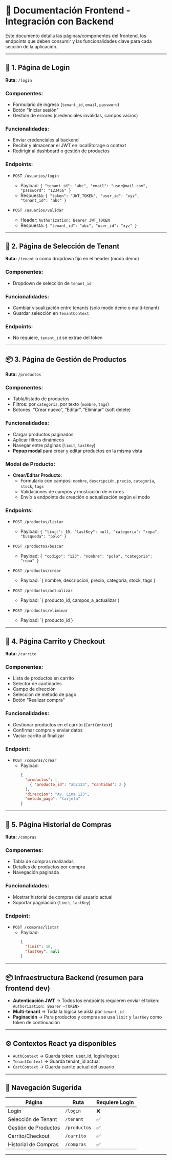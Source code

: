 # 📘 Documentación Frontend - Integración con Backend

Este documento detalla las páginas/componentes del frontend, los endpoints que deben consumir y las funcionalidades clave para cada sección de la aplicación.

---

## 🔐 1. Página de Login

**Ruta:** `/login`

### Componentes:
- Formulario de ingreso (`tenant_id`, `email`, `password`)
- Botón "Iniciar sesión"
- Gestión de errores (credenciales inválidas, campos vacíos)

### Funcionalidades:
- Enviar credenciales al backend
- Recibir y almacenar el JWT en localStorage o context
- Redirigir al dashboard o gestión de productos

### Endpoints:
- `POST /usuarios/login`
  - Payload: `{ "tenant_id": "abc", "email": "user@mail.com", "password": "123456" }`
  - Respuesta: `{ "token": "JWT_TOKEN", "user_id": "xyz", "tenant_id": "abc" }`

- `POST /usuarios/validar`
  - Header: `Authorization: Bearer JWT_TOKEN`
  - Respuesta: `{ "tenant_id": "abc", "user_id": "xyz" }`

---

## 🏢 2. Página de Selección de Tenant

**Ruta:** `/tenant` o como dropdown fijo en el header (modo demo)

### Componentes:
- Dropdown de selección de `tenant_id`

### Funcionalidades:
- Cambiar visualización entre tenants (solo modo demo o multi-tenant)
- Guardar selección en `TenantContext`

### Endpoints:
- No requiere, `tenant_id` se extrae del token

---

## 📦 3. Página de Gestión de Productos

**Ruta:** `/productos`

### Componentes:
- Tabla/listado de productos
- Filtros: por `categoría`, por texto (`nombre`, `tags`)
- Botones: “Crear nuevo”, “Editar”, “Eliminar” (soft delete)

### Funcionalidades:
- Cargar productos paginados
- Aplicar filtros dinámicos
- Navegar entre páginas (`limit`, `lastKey`)
- **Popup modal** para crear y editar productos en la misma vista

### Modal de Producto:
- **Crear/Editar Producto**:
  - Formulario con campos: `nombre`, `descripción`, `precio`, `categoría`, `stock`, `tags`
  - Validaciones de campos y mostración de errores
  - Envío a endpoints de creación o actualización según el modo

### Endpoints:
- `POST /productos/listar`
  - Payload: `{ "limit": 10, "lastKey": null, "categoria": "ropa", "busqueda": "polo" }`

- `POST /productos/buscar`
  - Payload: `{ "codigo": "123", "nombre": "polo", "categoria": "ropa" }`

- `POST /productos/crear`
  - Payload: `{ nombre, descripcion, precio, categoria, stock, tags }

- `POST /productos/actualizar`
  - Payload: `{ producto_id, campos_a_actualizar }

- `POST /productos/eliminar`
  - Payload: `{ producto_id }

---

## 🛒 4. Página Carrito y Checkout

**Ruta:** `/carrito`

### Componentes:
- Lista de productos en carrito
- Selector de cantidades
- Campo de dirección
- Selección de método de pago
- Botón “Realizar compra”

### Funcionalidades:
- Gestionar productos en el carrito (`CartContext`)
- Confirmar compra y enviar datos
- Vaciar carrito al finalizar

### Endpoint:
- `POST /compras/crear`
  - Payload:
    ```json
    {
      "productos": [
        { "producto_id": "abc123", "cantidad": 2 }
      ],
      "direccion": "Av. Lima 123",
      "metodo_pago": "tarjeta"
    }
    ```

---

## 📜 5. Página Historial de Compras

**Ruta:** `/compras`

### Componentes:
- Tabla de compras realizadas
- Detalles de productos por compra
- Navegación paginada

### Funcionalidades:
- Mostrar historial de compras del usuario actual
- Soportar paginación (`limit`, `lastKey`)

### Endpoint:
- `POST /compras/listar`
  - Payload:
    ```json
    {
      "limit": 10,
      "lastKey": null
    }
    ```

---

## 📦 Infraestructura Backend (resumen para frontend dev)

- **Autenticación JWT** → Todos los endpoints requieren enviar el token:  
  `Authorization: Bearer <TOKEN>`
- **Multi-tenant** → Toda la lógica se aísla por `tenant_id`
- **Paginación** → Para productos y compras se usa `limit` y `lastKey` como token de continuación

---

## ⚙️ Contextos React ya disponibles

- `AuthContext` → Guarda token, user_id, login/logout  
- `TenantContext` → Guarda tenant_id actual  
- `CartContext` → Guarda carrito actual del usuario

---

## 🧭 Navegación Sugerida

| Página                | Ruta         | Requiere Login |
|-----------------------|--------------|----------------|
| Login                 | `/login`     | ❌             |
| Selección de Tenant   | `/tenant`    | ✅             |
| Gestión de Productos  | `/productos` | ✅             |
| Carrito/Checkout      | `/carrito`   | ✅             |
| Historial de Compras  | `/compras`   | ✅             |

---
